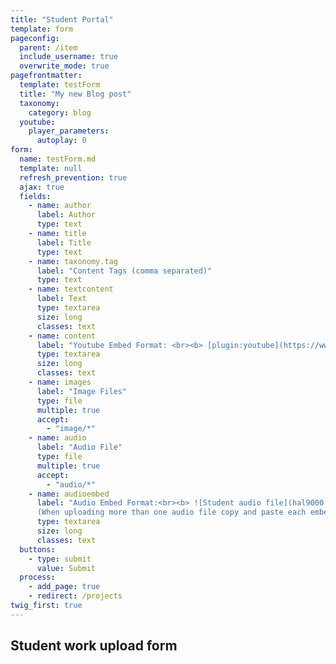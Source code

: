 ```yaml
---
title: "Student Portal"
template: form
pageconfig:
  parent: /item
  include_username: true
  overwrite_mode: true
pagefrontmatter:
  template: testForm
  title: "My new Blog post"
  taxonomy:
    category: blog
  youtube:
    player_parameters:
      autoplay: 0
form:
  name: testForm.md
  template: null
  refresh_prevention: true
  ajax: true
  fields:
    - name: author
      label: Author
      type: text
    - name: title
      label: Title
      type: text
    - name: taxonomy.tag
      label: "Content Tags (comma separated)"
      type: text
    - name: textcontent
      label: Text
      type: textarea
      size: long
      classes: text
    - name: content
      label: "Youtube Embed Format: <br><b> [plugin:youtube](https://www.youtube.com/watch?v=BK8guP9ov2U)</b><br> (When uploading more than one Youtube Video copy and paste each embed on its own line)"
      type: textarea
      size: long
      classes: text
    - name: images
      label: "Image Files"
      type: file
      multiple: true
      accept:
        - "image/*"
    - name: audio
      label: "Audio File"
      type: file
      multiple: true
      accept:
        - "audio/*"
    - name: audioembed
      label: "Audio Embed Format:<br><b> ![Student audio file](hal9000.mp3)</B> <br>
      (When uploading more than one audio file copy and paste each embed on its own line)"
      type: textarea
      size: long
      classes: text
  buttons:
    - type: submit
      value: Submit
  process:
    - add_page: true
    - redirect: /projects
twig_first: true
---
```


## Student work upload form
